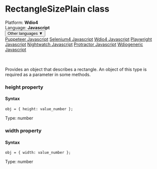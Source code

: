 # RectangleSizePlain class
<div class='platform-bar-container-div'><div class='platform-bar-div'>Platform:  <b> Wdio4</b>
</div><div class='platform-bar-div'>Language: <b>Javascript</b></div><div class='dropdown-button-container-div'><button class='sdk-language-dropdown-button'>Other languages ▼</button><div class='dropdown-content'>
<a href='../../puppeteer/javascript/rectanglesizeplain'>Puppeteer Javascript</a>
<a href='../../selenium4/javascript/rectanglesizeplain'>Selenium4 Javascript</a>
<a href='../../wdio4/javascript/rectanglesizeplain'>Wdio4 Javascript</a>
<a href='../../playwright/javascript/rectanglesizeplain'>Playwright Javascript</a>
<a href='../../nightwatch/javascript/rectanglesizeplain'>Nightwatch Javascript</a>
<a href='../../protractor/javascript/rectanglesizeplain'>Protractor Javascript</a>
<a href='../../wdiogeneric/javascript/rectanglesizeplain'>Wdiogeneric Javascript</a>
</div></div><br /><br /></div>




Provides an object that describes a rectangle. An object of this type is required as a parameter in some methods.


### height property
#### Syntax


    obj = { height: value_number };
    

Type: number

### width property
#### Syntax


    obj = { width: value_number };
    

Type: number
